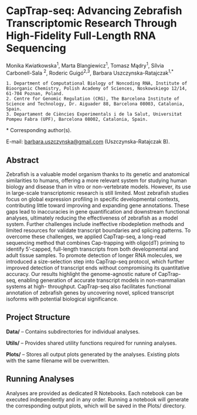 # CapTrap-seq: Advancing Zebrafish Transcriptomic Research Through High-Fidelity Full-Length RNA Sequencing

Monika Kwiatkowska<sup>1</sup>, Marta Blangiewicz<sup>1</sup>, Tomasz Mądry<sup>1</sup>, Sílvia Carbonell-Sala <sup>2</sup>, Roderic Guigó<sup>2,3</sup>, Barbara Uszczynska-Ratajczak<sup>1,*</sup>

    1. Department of Computational Biology of Noncoding RNA, Institute of Bioorganic Chemistry, Polish Academy of Sciences, Noskowskiego 12/14, 61-704 Poznan, Poland.
    2. Centre for Genomic Regulation (CRG), The Barcelona Institute of Science and Technology, Dr. Aiguader 88, Barcelona 08003, Catalonia, Spain.
    3. Departament de Ciències Experimentals i de la Salut, Universitat Pompeu Fabra (UPF), Barcelona 08002, Catalonia, Spain.

\* Corresponding author(s).

E-mail: barbara.uszczynska@gmail.com (Uszczynska-Ratajczak B).


## Abstract

Zebrafish is a valuable model organism thanks to its genetic and anatomical similarities to humans, offering a more relevant system for studying human biology and disease than in vitro or non-vertebrate models. However, its use in large-scale transcriptomic research is still limited. Most zebrafish studies focus on global expression profiling in specific developmental contexts, contributing little toward improving and expanding gene annotations. These gaps lead to inaccuracies in gene quantification and downstream functional analyses, ultimately reducing the effectiveness of zebrafish as a model system. Further challenges include ineffective ribodepletion methods and limited resources for validate transcript boundaries and splicing patterns. To overcome these challenges, we applied CapTrap-seq, a long-read sequencing method that combines Cap-trapping with oligo(dT) priming to identify 5’-capped, full-length transcripts from both developmental and adult tissue samples. To promote detection of longer RNA molecules, we introduced a size-selection step into CapTrap-seq protocol, which further improved detection of transcript ends without compromising its quantitative accuracy. Our results highlight the genome-agnostic nature of CapTrap-seq, enabling generation of accurate transcript models in non-mammalian systems at high- throughput. CapTrap-seq also facilitates functional annotation of zebrafish genes by uncovering novel, spliced transcript isoforms with potential biological significance.


## Project Structure

**Data/** – Contains subdirectories for individual analyses.

**Utils/** – Provides shared utility functions required for running analyses.

**Plots/** – Stores all output plots generated by the analyses. Existing plots with the same filename will be overwritten.

## Running Analyses

Analyses are provided as dedicated R Notebooks. Each notebook can be executed independently and in any order. Running a notebook will generate the corresponding output plots, which will be saved in the Plots/ directory.
